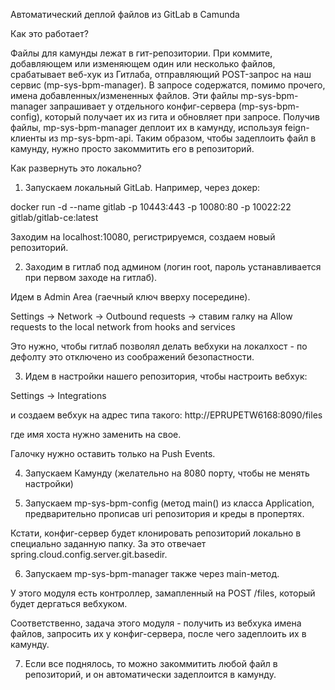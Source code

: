 Автоматический деплой файлов из GitLab в Camunda

Как это работает?

Файлы для камунды лежат в гит-репозитории.
При коммите, добавляющем или изменяющем один или несколько файлов, срабатывает веб-хук из Гитлаба, отправляющий POST-запрос на наш сервис (mp-sys-bpm-manager).
В запросе содержатся, помимо прочего, имена добавленных/измененных файлов. Эти файлы mp-sys-bpm-manager запрашивает у отдельного конфиг-сервера (mp-sys-bpm-config), который получает их из гита и обновляет при запросе.
Получив файлы, mp-sys-bpm-manager деплоит их в камунду, используя feign-клиенты из mp-sys-bpm-api.
Таким образом, чтобы задеплоить файл в камунду, нужно просто закоммитить его в репозиторий.


Как развернуть это локально?

1) Запускаем локальный GitLab. Например, через докер:

docker run -d --name gitlab -p 10443:443 -p 10080:80 -p 10022:22 gitlab/gitlab-ce:latest

Заходим на localhost:10080, регистрируемся, создаем новый репозиторий.



2) Заходим в гитлаб под админом (логин root, пароль устанавливается при первом заходе на гитлаб).

Идем в Admin Area (гаечный ключ вверху посередине).

Settings → Network → Outbound requests → ставим галку на Allow requests to the local network from hooks and services

Это нужно, чтобы гитлаб позволял делать вебхуки на локалхост - по дефолту это отключено из соображений безопастности.



3) Идем в настройки нашего репозитория, чтобы настроить вебхук:

Settings → Integrations 

и создаем вебхук на адрес типа такого: http://EPRUPETW6168:8090/files

где имя хоста нужно заменить на свое.

Галочку нужно оставить только на Push Events.



4) Запускаем Камунду (желательно на 8080 порту, чтобы не менять настройки)



5) Запускаем mp-sys-bpm-config (метод main() из класса Application, предварительно прописав uri репозитория и креды в пропертях.

Кстати, конфиг-сервер будет клонировать репозиторий локально в специально заданную папку. За это отвечает spring.cloud.config.server.git.basedir.



6) Запускаем mp-sys-bpm-manager также через main-метод.

У этого модуля есть контроллер, замапленный на POST /files, который будет дергаться вебхуком.

Соответственно, задача этого модуля - получить из вебхука имена файлов, запросить их у конфиг-сервера, после чего задеплоить их в камунду.



7) Если все поднялось, то можно закоммитить любой файл в репозиторий, и он автоматически задеплоится в камунду.
